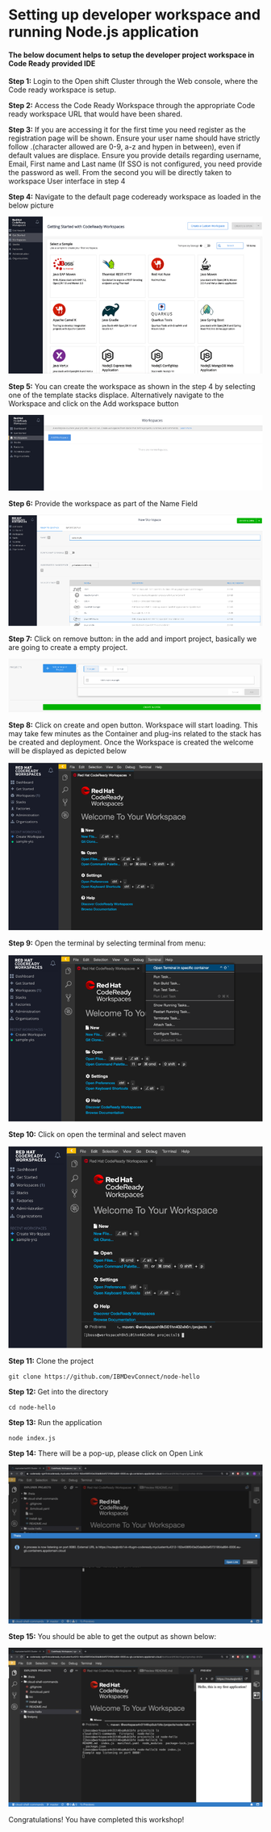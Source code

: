 # Setting up developer workspace and running Node.js application

#### The below document helps to setup the developer project workspace in Code Ready provided IDE

**Step 1:**  Login to the Open shift Cluster through the Web console, where the Code ready workspace is setup.

**Step 2:**  Access the Code Ready Workspace through the appropriate Code ready workspace URL that would have been shared.

**Step 3:** If you are accessing it for the first time you need register as the registration page will be shown.  Ensure your user name should have strictly follow .(character allowed are 0-9, a-z and hypen in between), even if default values are displace. Ensure you provide details regarding username, Email, First name and Last name (If SSO is not configured, you need provide the password as well. From the second you will be directly taken to workspace User interface in step 4

**Step 4:**  Navigate to the default page codeready workspace as loaded in the below picture

![Cloud Login](images/Picture1.png)

**Step 5:**  You can create the workspace as shown in the step 4  by selecting one of the template stacks displace. Alternatively navigate to the Workspace and click on the Add workspace button

![Cloud Login](images/Picture2.png)

**Step 6:** Provide the workspace as part of the Name Field

![Cloud Login](images/Picture3.png)

**Step 7:** Click on remove button: in the add and import project, basically we are going to create a empty project.

![Cloud Login](images/Picture4.png)

**Step 8:** Click on create and open button. Workspace will start loading. This may take few minutes as the Container and plug-ins related to the stack has be created and deployment.  Once the Workspace is created  the welcome will be displayed as depicted below

![Cloud Login](images/Picture5.png)

**Step 9:** Open the terminal by selecting terminal from menu:

![Cloud Login](images/Picture6.png)

**Step 10:** Click on open the terminal and select maven

![Cloud Login](images/Picture7.png)

**Step 11:** Clone the project

```
git clone https://github.com/IBMDevConnect/node-hello
```

**Step 12:** Get into the directory

```
cd node-hello
```

**Step 13:** Run the application

```
node index.js
```

**Step 14:** There will be a pop-up, please click on Open Link

![Cloud Login](images/Pic.png)

**Step 15:** You should be able to get the output as shown below:

![Cloud Login](images/Output.png)

Congratulations! You have completed this workshop!
